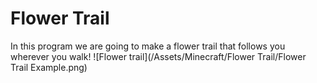 
# Flower Trail
In this program we are going to make a flower trail that follows you wherever you walk!
![Flower trail](/Assets/Minecraft/Flower Trail/Flower Trail Example.png)
